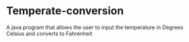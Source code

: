 # Temperate-conversion
A java program that allows the user to input the temperature in Degrees Celsius and converts to Fahrenheit
